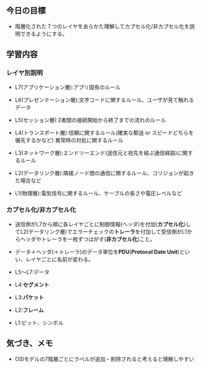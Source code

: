## 今日の目標

- 階層化された７つのレイヤをあらかた理解してカプセル化/非カプセル化を説明できるようにする。

## 学習内容

### レイヤ別説明

* L7(アプリケーション層):アプリ固有のルール

* L6(プレゼンテーション層):文字コードに関するルール、ユーザが見て触れるデータ

* L5(セッション層):2者間の接続開始から終了までの流れのルール

* L4(トランスポート層):信頼に関するルール(確実な郵送 or スピードどちらを優先するかなど)
異常時の対処に関するルール

* L3(ネットワーク層):エンドツーエンド(送信元と宛先を結ぶ通信経路)に関するルール

* L2(データリンク層):隣接ノード間の通信に関するルール、コリジョンが起きた場合など

* L1(物理層):電気信号に関するルール、ケーブルの長さや電圧レベルなど

### カプセル化/非カプセル化

* 送信側がL7から順に各レイヤごとに制御情報(ヘッダ)を付加(**カプセル化**)してL2(データリンク層)でエラーチェックの**トレーラ**を付加して受信側がL1からヘッダやトレーラを一枚ずつはがす(**非カプセル化**)こと。

* データ＋ヘッダ(＋トレーラ)のデータ単位を**PDU**(**Protocol Date Unit**)といい、レイヤごとに名前が変わる。

* L5～L7:データ

* L4:**セグメント**

* L3:**パケット**

* L2:**フレーム**

* L1:ビット、シンボル

## 気づき、メモ

- OSIモデルの7階層ごとにラベルが追加・削除されると考えると理解しやすい